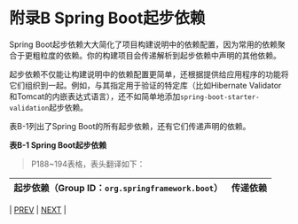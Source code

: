 # 附录B Spring Boot起步依赖

Spring Boot起步依赖大大简化了项目构建说明中的依赖配置，因为常用的依赖聚合于更粗粒度的依赖。你的构建项目会传递解析到起步依赖中声明的其他依赖。

起步依赖不仅能让构建说明中的依赖配置更简单，还根据提供给应用程序的功能将它们组织到一起。例如，与其指定用于验证的特定库（比如Hibernate Validator和Tomcat的内嵌表达式语言），还不如简单地添加`spring-boot-starter-validation`起步依赖。

表B-1列出了Spring Boot的所有起步依赖，还有它们传递声明的依赖。

__表B-1 Spring Boot起步依赖__

> P188~194表格，表头翻译如下：

| 起步依赖（Group ID：`org.springframework.boot`）| 传递依赖 |
|---------------------------------------------|--------|

| [PREV](https://github.com/5202m/spring-boot-in-action-zh-cn/blob/master/09WallsAppA.md) | [NEXT](https://github.com/5202m/spring-boot-in-action-zh-cn/blob/master/11WallsAppC.md) |
